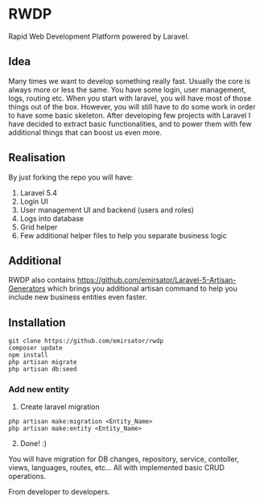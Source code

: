 # RWDP
Rapid Web Development Platform powered by Laravel.

## Idea
Many times we want to develop something really fast. Usually the core is always more or less the same. You have some login, user management, logs, routing etc.
When you start with laravel, you will have most of those things out of the box. However, you will still have to do some work in order to have some basic skeleton. 
After developing few projects with Laravel I have decided to extract basic functionalities, and to power them with few additional things that can boost us even more.

## Realisation
By just forking the repo you will have:
1. Laravel 5.4
2. Login UI
3. User management UI and backend (users and roles)
4. Logs into database
5. Grid helper
6. Few additional helper files to help you separate business logic

## Additional
RWDP also contains https://github.com/emirsator/Laravel-5-Artisan-Generators which brings you additional artisan command to help you include new business entities even faster.

## Installation
```
git clone https://github.com/emirsator/rwdp
composer update
npm install
php artisan migrate
php artisan db:seed
```

### Add new entity
1. Create laravel migration
```
php artisan make:migration <Entity_Name>
php artisan make:entity <Entity_Name>
```
2. Done! :)

You will have migration for DB changes, repository, service, contoller, views, languages, routes, etc...
All with implemented basic CRUD operations.


From developer to developers.
